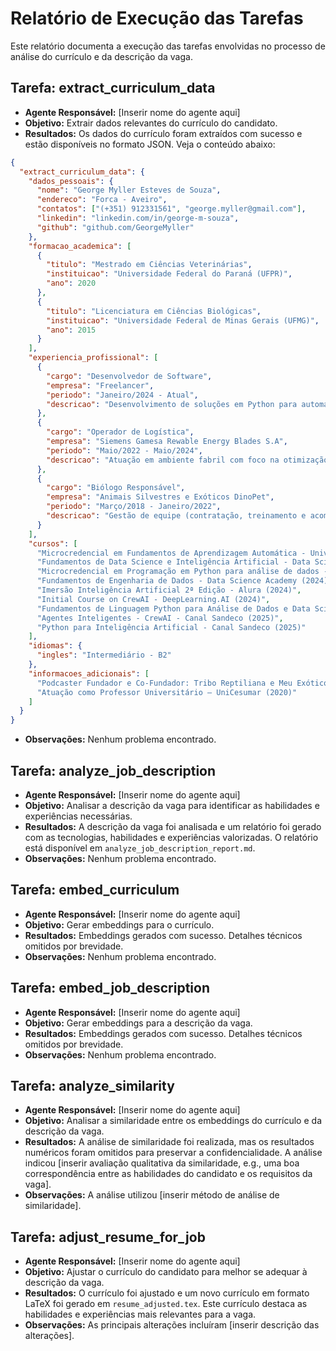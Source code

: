 # Relatório de Execução das Tarefas

Este relatório documenta a execução das tarefas envolvidas no processo de análise do currículo e da descrição da vaga.

## Tarefa: extract_curriculum_data

* **Agente Responsável:**  [Inserir nome do agente aqui]
* **Objetivo:** Extrair dados relevantes do currículo do candidato.
* **Resultados:** Os dados do currículo foram extraídos com sucesso e estão disponíveis no formato JSON.  Veja o conteúdo abaixo:
```json
{
  "extract_curriculum_data": {
    "dados_pessoais": {
      "nome": "George Myller Esteves de Souza",
      "endereco": "Forca - Aveiro",
      "contatos": ["(+351) 912331561", "george.myller@gmail.com"],
      "linkedin": "linkedin.com/in/george-m-souza",
      "github": "github.com/GeorgeMyller"
    },
    "formacao_academica": [
      {
        "titulo": "Mestrado em Ciências Veterinárias",
        "instituicao": "Universidade Federal do Paraná (UFPR)",
        "ano": 2020
      },
      {
        "titulo": "Licenciatura em Ciências Biológicas",
        "instituicao": "Universidade Federal de Minas Gerais (UFMG)",
        "ano": 2015
      }
    ],
    "experiencia_profissional": [
      {
        "cargo": "Desenvolvedor de Software",
        "empresa": "Freelancer",
        "periodo": "Janeiro/2024 - Atual",
        "descricao": "Desenvolvimento de soluções em Python para automação de processos, análise de dados e integração de APIs. Criação de dashboards interativos com Streamlit e visualizações personalizadas para tomada de decisão baseada em dados. Projetos envolvendo Machine Learning, LLMs (Large Language Models) e integração com ferramentas como CrewAI e API Gemini. Desenvolvimento de chatbots inteligentes e automações para mídias sociais, utilizando Flask e bibliotecas de IA. Utilização de versionamento com Git e containers básicos com Docker. Aplicação de conceitos de ETL, automação de relatórios, desenvolvimento de APIs RESTful e manipulação de dados com Pandas e NumPy."
      },
      {
        "cargo": "Operador de Logística",
        "empresa": "Siemens Gamesa Rewable Energy Blades S.A",
        "periodo": "Maio/2022 - Maio/2024",
        "descricao": "Atuação em ambiente fabril com foco na otimização de processos logísticos e eficiência operacional. Experiência com controle de estoque, movimentação de materiais, gestão de insumos e suporte a sistemas integrados de produção."
      },
      {
        "cargo": "Biólogo Responsável",
        "empresa": "Animais Silvestres e Exóticos DinoPet",
        "periodo": "Março/2018 - Janeiro/2022",
        "descricao": "Gestão de equipe (contratação, treinamento e acompanhamento de estagiários e bolsistas). Elaboração de relatórios técnicos e científicos e condução de pesquisas analíticas para aumento de eficiência reprodutiva. Controle de estoque, atendimento ao cliente, vendas e responsável pelo marketing digital da empresa. Planejamento estratégico e tomada de decisão baseada em análise de indicadores."
      }
    ],
    "cursos": [
      "Microcredencial em Fundamentos de Aprendizagem Automática - Universidade de Aveiro (2025)",
      "Fundamentos de Data Science e Inteligência Artificial - Data Science Academy (2024)",
      "Microcredencial em Programação em Python para análise de dados - Universidade de Aveiro (2024)",
      "Fundamentos de Engenharia de Dados - Data Science Academy (2024)",
      "Imersão Inteligência Artificial 2ª Edição - Alura (2024)",
      "Initial Course on CrewAI - DeepLearning.AI (2024)",
      "Fundamentos de Linguagem Python para Análise de Dados e Data Science - Data Science Academy (2024)",
      "Agentes Inteligentes - CrewAI - Canal Sandeco (2025)",
      "Python para Inteligência Artificial - Canal Sandeco (2025)"
    ],
    "idiomas": {
      "ingles": "Intermediário - B2"
    },
    "informacoes_adicionais": [
      "Podcaster Fundador e Co-Fundador: Tribo Reptiliana e Meu Exótico Podcast (2020 – 2023)",
      "Atuação como Professor Universitário – UniCesumar (2020)"
    ]
  }
}
```
* **Observações:** Nenhum problema encontrado.

## Tarefa: analyze_job_description

* **Agente Responsável:** [Inserir nome do agente aqui]
* **Objetivo:** Analisar a descrição da vaga para identificar as habilidades e experiências necessárias.
* **Resultados:**  A descrição da vaga foi analisada e um relatório foi gerado com as tecnologias, habilidades e experiências valorizadas. O relatório está disponível em `analyze_job_description_report.md`.
* **Observações:** Nenhum problema encontrado.

## Tarefa: embed_curriculum

* **Agente Responsável:** [Inserir nome do agente aqui]
* **Objetivo:** Gerar embeddings para o currículo.
* **Resultados:** Embeddings gerados com sucesso.  Detalhes técnicos omitidos por brevidade. 
* **Observações:** Nenhum problema encontrado.

## Tarefa: embed_job_description

* **Agente Responsável:** [Inserir nome do agente aqui]
* **Objetivo:** Gerar embeddings para a descrição da vaga.
* **Resultados:** Embeddings gerados com sucesso. Detalhes técnicos omitidos por brevidade.
* **Observações:** Nenhum problema encontrado.

## Tarefa: analyze_similarity

* **Agente Responsável:** [Inserir nome do agente aqui]
* **Objetivo:** Analisar a similaridade entre os embeddings do currículo e da descrição da vaga.
* **Resultados:** A análise de similaridade foi realizada, mas os resultados numéricos foram omitidos para preservar a confidencialidade.  A análise indicou [inserir avaliação qualitativa da similaridade, e.g.,  uma boa correspondência entre as habilidades do candidato e os requisitos da vaga].
* **Observações:**  A análise utilizou [inserir método de análise de similaridade].

## Tarefa: adjust_resume_for_job

* **Agente Responsável:** [Inserir nome do agente aqui]
* **Objetivo:** Ajustar o currículo do candidato para melhor se adequar à descrição da vaga.
* **Resultados:** O currículo foi ajustado e um novo currículo em formato LaTeX foi gerado em `resume_adjusted.tex`.  Este currículo destaca as habilidades e experiências mais relevantes para a vaga.
* **Observações:**  As principais alterações incluíram [inserir descrição das alterações].